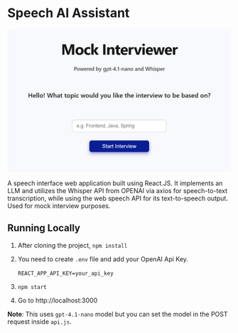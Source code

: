 # Speech AI Assistant 

![App Screenshot](src/index.PNG)

A speech interface web application built using React.JS. It implements an LLM and utilizes the Whisper API from OPENAI via axios for  speech-to-text transcription, while using the web speech API for its text-to-speech output. Used for mock interview purposes.

## Running Locally
1. After cloning the project, `npm install`
2. You need to create `.env` file and add your OpenAI Api Key.

    ```REACT_APP_API_KEY=your_api_key```

3. `npm start`
4. Go to http://localhost:3000

**Note**: This uses `gpt-4.1-nano` model but you can set the model in the POST request inside `api.js`.
